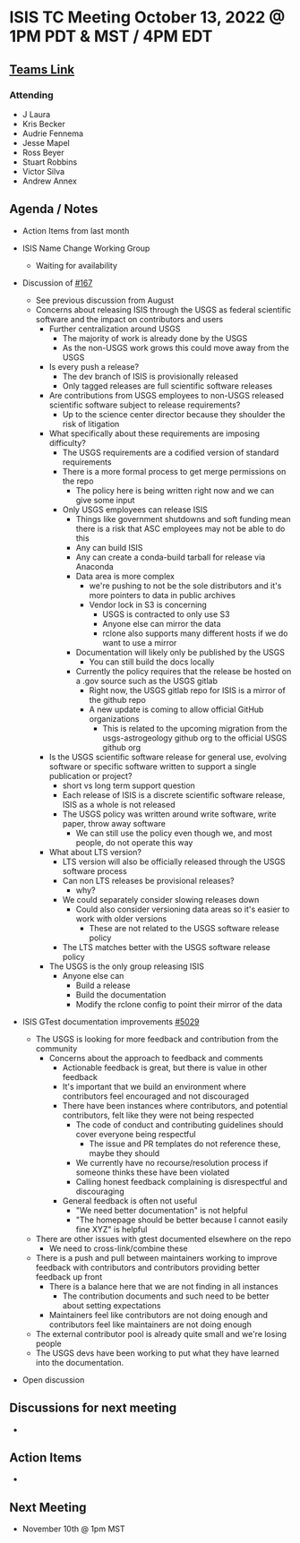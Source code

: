# ISIS TC Meeting October 13, 2022 @ 1PM PDT & MST / 4PM EDT

## [Teams Link](https://teams.microsoft.com/dl/launcher/launcher.html?url=%2f_%23%2fl%2fmeetup-join%2f19%3ameeting_YWRkZjdiMGUtZWJlOC00OWMzLThlMTItZTk0Y2MyM2E1MWE0%40thread.v2%2f0%3fcontext%3d%257b%2522Tid%2522%253a%25220693b5ba-4b18-4d7b-9341-f32f400a5494%2522%252c%2522Oid%2522%253a%2522c27c6e98-e45a-45ff-aea5-7f10d6fe67c1%2522%257d%26anon%3dtrue&type=meetup-join&deeplinkId=e54b3969-3c7f-4efb-9cad-ee99cf639f86&directDl=true&msLaunch=true&enableMobilePage=true&suppressPrompt=true)

### Attending

- J Laura
- Kris Becker
- Audrie Fennema
- Jesse Mapel
- Ross Beyer
- Stuart Robbins
- Victor Silva
- Andrew Annex

## Agenda / Notes

- Action Items from last month

- ISIS Name Change Working Group
  - Waiting for availability

- Discussion of [#167](https://github.com/planetarysoftware/ISIS_TC/issues/167)
  - See previous discussion from August
  - Concerns about releasing ISIS through the USGS as federal scientific software and the impact on contributors and users
    - Further centralization around USGS
      - The majority of work is already done by the USGS
      - As the non-USGS work grows this could move away from the USGS
    - Is every push a release?
      - The dev branch of ISIS is provisionally released
      - Only tagged releases are full scientific software releases
    - Are contributions from USGS employees to non-USGS released scientific software subject to release requirements?
      - Up to the science center director because they shoulder the risk of litigation
    - What specifically about these requirements are imposing difficulty?
      - The USGS requirements are a codified version of standard requirements
      - There is a more formal process to get merge permissions on the repo
        - The policy here is being written right now and we can give some input
      - Only USGS employees can release ISIS
        - Things like government shutdowns and soft funding mean there is a risk that ASC employees may not be able to do this
        - Any can build ISIS
        - Any can create a conda-build tarball for release via Anaconda
        - Data area is more complex
          - we're pushing to not be the sole distributors and it's more pointers to data in public archives
          - Vendor lock in S3 is concerning
            - USGS is contracted to only use S3
            - Anyone else can mirror the data
            - rclone also supports many different hosts if we do want to use a mirror
        - Documentation will likely only be published by the USGS
          - You can still build the docs locally
        - Currently the policy requires that the release be hosted on a .gov source such as the USGS gitlab
          - Right now, the USGS gitlab repo for ISIS is a mirror of the github repo
          - A new update is coming to allow official GitHub organizations
            - This is related to the upcoming migration from the usgs-astrogeology github org to the official USGS github org
    - Is the USGS scientific software release for general use, evolving software or specific software written to support a single publication or project?
      - short vs long term support question
      - Each release of ISIS is a discrete scientific software release, ISIS as a whole is not released
      - The USGS policy was written around write software, write paper, throw away software
        - We can still use the policy even though we, and most people, do not operate this way
    - What about LTS version?
      - LTS version will also be officially released through the USGS software process
      - Can non LTS releases be provisional releases?
        - why?
      - We could separately consider slowing releases down
        - Could also consider versioning data areas so it's easier to work with older versions
          - These are not related to the USGS software release policy
      - The LTS matches better with the USGS software release policy
    - The USGS is the only group releasing ISIS
      - Anyone else can
        - Build a release
        - Build the documentation
        - Modify the rclone config to point their mirror of the data

- ISIS GTest documentation improvements [#5029](https://github.com/USGS-Astrogeology/ISIS3/issues/5029)
  - The USGS is looking for more feedback and contribution from the community
    - Concerns about the approach to feedback and comments
      - Actionable feedback is great, but there is value in other feedback
      - It's important that we build an environment where contributors feel encouraged and not discouraged
      - There have been instances where contributors, and potential contributors, felt like they were not being respected
        - The code of conduct and contributing guidelines should cover everyone being respectful
          - The issue and PR templates do not reference these, maybe they should
        - We currently have no recourse/resolution process if someone thinks these have been violated
        - Calling honest feedback complaining is disrespectful and discouraging
      - General feedback is often not useful
        - "We need better documentation" is not helpful
        - "The homepage should be better because I cannot easily fine XYZ" is helpful
  - There are other issues with gtest documented elsewhere on the repo
    - We need to cross-link/combine these
  - There is a push and pull between maintainers working to improve feedback with contributors and contributors providing better feedback up front
    - There is a balance here that we are not finding in all instances
      - The contribution documents and such need to be better about setting expectations
    - Maintainers feel like contributors are not doing enough and contributors feel like maintainers are not doing enough
  - The external contributor pool is already quite small and we're losing people
  - The USGS devs have been working to put what they have learned into the documentation.

- Open discussion

## Discussions for next meeting

-

## Action Items

-

## Next Meeting

- November 10th @ 1pm MST
